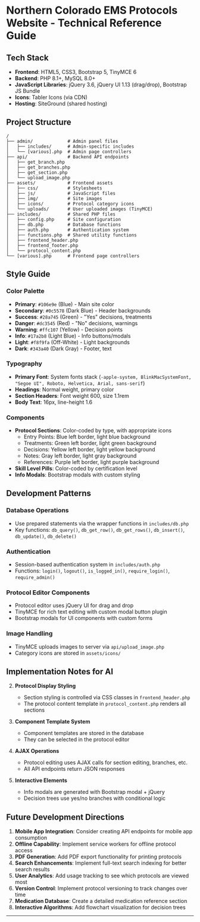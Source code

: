 # Northern Colorado EMS Protocols Website - Technical Reference Guide

## Tech Stack

- **Frontend**: HTML5, CSS3, Bootstrap 5, TinyMCE 6
- **Backend**: PHP 8.1+, MySQL 8.0+
- **JavaScript Libraries**: jQuery 3.6, jQuery UI 1.13 (drag/drop), Bootstrap JS Bundle
- **Icons**: Tabler Icons (via CDN)
- **Hosting**: SiteGround (shared hosting)

## Project Structure

```
/
├── admin/             # Admin panel files
│   ├── includes/      # Admin-specific includes
│   └── [various].php  # Admin page controllers
├── api/               # Backend API endpoints
│   ├── get_branch.php
│   ├── get_branches.php
│   ├── get_section.php
│   └── upload_image.php
├── assets/            # Frontend assets
│   ├── css/           # Stylesheets
│   ├── js/            # JavaScript files
│   ├── img/           # Site images
│   ├── icons/         # Protocol category icons
│   └── uploads/       # User uploaded images (TinyMCE)
├── includes/          # Shared PHP files
│   ├── config.php     # Site configuration
│   ├── db.php         # Database functions
│   ├── auth.php       # Authentication system
│   ├── functions.php  # Shared utility functions
│   ├── frontend_header.php 
│   ├── frontend_footer.php
│   └── protocol_content.php
└── [various].php      # Frontend page controllers
```

## Style Guide

### Color Palette
- **Primary**: `#106e9e` (Blue) - Main site color
- **Secondary**: `#0c5578` (Dark Blue) - Header backgrounds
- **Success**: `#28a745` (Green) - "Yes" decisions, treatments
- **Danger**: `#dc3545` (Red) - "No" decisions, warnings
- **Warning**: `#ffc107` (Yellow) - Decision points
- **Info**: `#17a2b8` (Light Blue) - Info buttons/modals
- **Light**: `#f8f9fa` (Off-White) - Light backgrounds
- **Dark**: `#343a40` (Dark Gray) - Footer, text

### Typography
- **Primary Font**: System fonts stack (`-apple-system, BlinkMacSystemFont, "Segoe UI", Roboto, Helvetica, Arial, sans-serif`)
- **Headings**: Normal weight, primary color
- **Section Headers**: Font weight 600, size 1.1rem
- **Body Text**: 16px, line-height 1.6

### Components
- **Protocol Sections**: Color-coded by type, with appropriate icons
  - Entry Points: Blue left border, light blue background
  - Treatments: Green left border, light green background
  - Decisions: Yellow left border, light yellow background
  - Notes: Gray left border, light gray background
  - References: Purple left border, light purple background
- **Skill Level Pills**: Color-coded by certification level
- **Info Modals**: Bootstrap modals with custom styling

## Development Patterns

### Database Operations
- Use prepared statements via the wrapper functions in `includes/db.php`
- Key functions: `db_query()`, `db_get_row()`, `db_get_rows()`, `db_insert()`, `db_update()`, `db_delete()`

### Authentication
- Session-based authentication system in `includes/auth.php`
- Functions: `login()`, `logout()`, `is_logged_in()`, `require_login()`, `require_admin()`

### Protocol Editor Components
- Protocol editor uses jQuery UI for drag and drop
- TinyMCE for rich text editing with custom modal button plugin
- Bootstrap modals for UI components with custom forms

### Image Handling
- TinyMCE uploads images to server via `api/upload_image.php`
- Category icons are stored in `assets/icons/`

## Implementation Notes for AI

2. **Protocol Display Styling**
   - Section styling is controlled via CSS classes in `frontend_header.php`
   - The protocol content template in `protocol_content.php` renders all sections

3. **Component Template System**
   - Component templates are stored in the database
   - They can be selected in the protocol editor

4. **AJAX Operations**
   - Protocol editing uses AJAX calls for section editing, branches, etc.
   - All API endpoints return JSON responses

5. **Interactive Elements**
   - Info modals are generated with Bootstrap modal + jQuery
   - Decision trees use yes/no branches with conditional logic

## Future Development Directions

1. **Mobile App Integration**: Consider creating API endpoints for mobile app consumption
2. **Offline Capability**: Implement service workers for offline protocol access
3. **PDF Generation**: Add PDF export functionality for printing protocols
4. **Search Enhancements**: Implement full-text search indexing for better search results
5. **User Analytics**: Add usage tracking to see which protocols are viewed most
6. **Version Control**: Implement protocol versioning to track changes over time
7. **Medication Database**: Create a detailed medication reference section
8. **Interactive Algorithms**: Add flowchart visualization for decision trees

---
